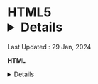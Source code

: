 # HTML5 <details> Tag

Last Updated : 29 Jan, 2024

**HTML <details> Tag** is used for the content/information which is initially hidden but could be displayed if the user wishes to see it. This tag is used to create an interactive widget that the user can **open or close.**

It is used with the [`<summary>`](https://www.geeksforgeeks.org/html-5-summary-tag/) tag, which provides the title or header for the details section. It’s generally used for FAQs, dropdown menus, or to show/hide additional content.

## **Syntax**

```html
<details>
    <summary>  Text content  </summary>
    <div> Content... >
</details>
```

## **Attribute**

[**details open**](https://www.geeksforgeeks.org/html-details-open-attribute/)

The detail tag has an attribute called \***\*open\*\*** which is used to display the hidden information by default.

## **Event**

[**toggle event**](https://www.geeksforgeeks.org/how-to-toggle-an-element-class-in-javascript/)

It’s a feature allowing hiding or showing extra information by interaction with the summary in HTML details

## Supported Attributes

This tag is new in [HTML5](https://www.geeksforgeeks.org/html5-introduction/) and also supports the [Global Attributes](https://www.geeksforgeeks.org/html-global-attributes/) and [Event Attributes](https://www.geeksforgeeks.org/html-event-attributes-complete-reference/) in HTML.

**Example**: Implementation of details tag in HTML.

-   HTML

## HTML

```html
<table border="0" cellpadding="0" cellspacing="0">
    <tbody>
        <tr>
            <td class="code">
                <div class="container">
                    <div class="line number1 index0 alt2">
                        <code class="plain">&lt;!DOCTYPE html&gt;</code>
                    </div>
                    <div class="line number2 index1 alt1">
                        <code class="plain">&lt;</code
                        ><code class="keyword">html</code>
                        <code class="color1">lang</code
                        ><code class="plain">=</code
                        ><code class="string">"en"</code
                        ><code class="plain">&gt;</code>
                    </div>
                    <div class="line number3 index2 alt2">
                        <code class="plain">&lt;</code
                        ><code class="keyword">html</code
                        ><code class="plain">&gt;</code>
                    </div>
                    <div class="line number4 index3 alt1">&nbsp;</div>
                    <div class="line number5 index4 alt2">
                        <code class="plain">&lt;</code
                        ><code class="keyword">body</code
                        ><code class="plain">&gt;</code>
                    </div>
                    <div class="line number6 index5 alt1">
                        <code class="undefined spaces"
                            >&nbsp;&nbsp;&nbsp;&nbsp;</code
                        ><code class="plain">&lt;</code
                        ><code class="keyword">h1</code
                        ><code class="plain">&gt;GeeksforGeeks&lt;/</code
                        ><code class="keyword">h1</code
                        ><code class="plain">&gt;</code>
                    </div>
                    <div class="line number7 index6 alt2">
                        <code class="undefined spaces">&nbsp;&nbsp;</code>&nbsp;
                    </div>
                    <div class="line number8 index7 alt1">
                        <code class="undefined spaces"
                            >&nbsp;&nbsp;&nbsp;&nbsp;</code
                        ><code class="comments"
                            >&lt;!-- details tag starts here --&gt;</code
                        >
                    </div>
                    <div class="line number9 index8 alt2">
                        <code class="undefined spaces"
                            >&nbsp;&nbsp;&nbsp;&nbsp;</code
                        ><code class="plain">&lt;</code
                        ><code class="keyword">details</code
                        ><code class="plain">&gt;</code>
                    </div>
                    <div class="line number10 index9 alt1">
                        <code class="undefined spaces"
                            >&nbsp;&nbsp;&nbsp;&nbsp;&nbsp;&nbsp;&nbsp;&nbsp;</code
                        ><code class="plain">&lt;</code
                        ><code class="keyword">summary</code
                        ><code class="plain">&gt;</code>
                    </div>
                    <div class="line number11 index10 alt2">
                        <code class="undefined spaces"
                            >&nbsp;&nbsp;&nbsp;&nbsp;&nbsp;&nbsp;&nbsp;&nbsp;&nbsp;&nbsp;&nbsp;&nbsp;</code
                        ><code class="plain">GeeksforGeeks</code>
                    </div>
                    <div class="line number12 index11 alt1">
                        <code class="undefined spaces"
                            >&nbsp;&nbsp;&nbsp;&nbsp;&nbsp;&nbsp;&nbsp;&nbsp;</code
                        ><code class="plain">&lt;/</code
                        ><code class="keyword">summary</code
                        ><code class="plain">&gt;</code>
                    </div>
                    <div class="line number13 index12 alt2">
                        <code class="undefined spaces"
                            >&nbsp;&nbsp;&nbsp;&nbsp;&nbsp;&nbsp;&nbsp;&nbsp;</code
                        ><code class="plain">&lt;</code
                        ><code class="keyword">p</code
                        ><code class="plain">&gt;</code>
                    </div>
                    <div class="line number14 index13 alt1">
                        <code class="undefined spaces"
                            >&nbsp;&nbsp;&nbsp;&nbsp;&nbsp;&nbsp;&nbsp;&nbsp;&nbsp;&nbsp;&nbsp;&nbsp;</code
                        ><code class="plain"
                            >A computer science portal for geeks</code
                        >
                    </div>
                    <div class="line number15 index14 alt2">
                        <code class="undefined spaces"
                            >&nbsp;&nbsp;&nbsp;&nbsp;&nbsp;&nbsp;&nbsp;&nbsp;</code
                        ><code class="plain">&lt;/</code
                        ><code class="keyword">p</code
                        ><code class="plain">&gt;</code>
                    </div>
                    <div class="line number16 index15 alt1">
                        <code class="undefined spaces"
                            >&nbsp;&nbsp;&nbsp;&nbsp;&nbsp;&nbsp;&nbsp;&nbsp;</code
                        ><code class="plain">&lt;</code
                        ><code class="keyword">div</code
                        ><code class="plain">&gt;</code>
                    </div>
                    <div class="line number17 index16 alt2">
                        <code class="undefined spaces"
                            >&nbsp;&nbsp;&nbsp;&nbsp;&nbsp;&nbsp;&nbsp;&nbsp;&nbsp;&nbsp;&nbsp;&nbsp;</code
                        ><code class="plain"
                            >It is a computer science portal</code
                        >
                    </div>
                    <div class="line number18 index17 alt1">
                        <code class="undefined spaces"
                            >&nbsp;&nbsp;&nbsp;&nbsp;&nbsp;&nbsp;&nbsp;&nbsp;&nbsp;&nbsp;&nbsp;&nbsp;</code
                        ><code class="plain"
                            >where you can learn programming.</code
                        >
                    </div>
                    <div class="line number19 index18 alt2">
                        <code class="undefined spaces"
                            >&nbsp;&nbsp;&nbsp;&nbsp;&nbsp;&nbsp;&nbsp;&nbsp;</code
                        ><code class="plain">&lt;/</code
                        ><code class="keyword">div</code
                        ><code class="plain">&gt;</code>
                    </div>
                    <div class="line number20 index19 alt1">
                        <code class="undefined spaces"
                            >&nbsp;&nbsp;&nbsp;&nbsp;&nbsp;&nbsp;</code
                        >&nbsp;
                    </div>
                    <div class="line number21 index20 alt2">
                        <code class="undefined spaces"
                            >&nbsp;&nbsp;&nbsp;&nbsp;&nbsp;&nbsp;&nbsp;&nbsp;</code
                        ><code class="comments"
                            >&lt;!-- details tag ends here --&gt;</code
                        >
                    </div>
                    <div class="line number22 index21 alt1">
                        <code class="undefined spaces"
                            >&nbsp;&nbsp;&nbsp;&nbsp;</code
                        ><code class="plain">&lt;/</code
                        ><code class="keyword">details</code
                        ><code class="plain">&gt;</code>
                    </div>
                    <div class="line number23 index22 alt2">
                        <code class="plain">&lt;/</code
                        ><code class="keyword">body</code
                        ><code class="plain">&gt;</code>
                    </div>
                    <div class="line number24 index23 alt1">&nbsp;</div>
                    <div class="line number25 index24 alt2">
                        <code class="plain">&lt;/</code
                        ><code class="keyword">html</code
                        ><code class="plain">&gt;</code>
                    </div>
                </div>
            </td>
        </tr>
    </tbody>
</table>
```

**Output**:

![Create a Perfect Portfolio as a Content Writer | GeeksforGeeks](https://content1.avplayer.com/63f61879c01d725811007616/videos/66051d72ff657b2394068bc6/4450c3fd-3680-445a-bea4-339f2bc1e1e0.webp)

![wsd](https://media.geeksforgeeks.org/wp-content/uploads/20231229085412/wsd.gif)

**Example 2**: Use of the open attribute with the details tag.

-   HTML

## HTML

```html
<table border="0" cellpadding="0" cellspacing="0">
    <tbody>
        <tr>
            <td class="code">
                <div class="container">
                    <div class="line number1 index0 alt2">
                        <code class="plain">&lt;!DOCTYPE html&gt;</code>
                    </div>
                    <div class="line number2 index1 alt1">
                        <code class="plain">&lt;</code
                        ><code class="keyword">html</code>
                        <code class="color1">lang</code
                        ><code class="plain">=</code
                        ><code class="string">"en"</code
                        ><code class="plain">&gt;</code>
                    </div>
                    <div class="line number3 index2 alt2">&nbsp;</div>
                    <div class="line number4 index3 alt1">
                        <code class="plain">&lt;</code
                        ><code class="keyword">head</code
                        ><code class="plain">&gt;</code>
                    </div>
                    <div class="line number5 index4 alt2">
                        <code class="undefined spaces"
                            >&nbsp;&nbsp;&nbsp;&nbsp;</code
                        ><code class="plain">&lt;</code
                        ><code class="keyword">title</code
                        ><code class="plain">&gt;HTML5 details Tag&lt;/</code
                        ><code class="keyword">title</code
                        ><code class="plain">&gt;</code>
                    </div>
                    <div class="line number6 index5 alt1">
                        <code class="plain">&lt;/</code
                        ><code class="keyword">head</code
                        ><code class="plain">&gt;</code>
                    </div>
                    <div class="line number7 index6 alt2">&nbsp;</div>
                    <div class="line number8 index7 alt1">
                        <code class="plain">&lt;</code
                        ><code class="keyword">body</code
                        ><code class="plain">&gt;</code>
                    </div>
                    <div class="line number9 index8 alt2">
                        <code class="undefined spaces"
                            >&nbsp;&nbsp;&nbsp;&nbsp;</code
                        ><code class="plain">&lt;</code
                        ><code class="keyword">h1</code
                        ><code class="plain">&gt;GeeksforGeeks&lt;/</code
                        ><code class="keyword">h1</code
                        ><code class="plain">&gt;</code>
                    </div>
                    <div class="line number10 index9 alt1">&nbsp;</div>
                    <div class="line number11 index10 alt2">
                        <code class="undefined spaces"
                            >&nbsp;&nbsp;&nbsp;&nbsp;</code
                        ><code class="comments"
                            >&lt;!-- details open tag starts here --&gt;</code
                        >
                    </div>
                    <div class="line number12 index11 alt1">
                        <code class="undefined spaces"
                            >&nbsp;&nbsp;&nbsp;&nbsp;</code
                        ><code class="plain">&lt;</code
                        ><code class="keyword">details</code>
                        <code class="plain">open&gt;</code>
                    </div>
                    <div class="line number13 index12 alt2">
                        <code class="undefined spaces"
                            >&nbsp;&nbsp;&nbsp;&nbsp;&nbsp;&nbsp;&nbsp;&nbsp;</code
                        ><code class="plain">&lt;</code
                        ><code class="keyword">summary</code
                        ><code class="plain">&gt;GeeksforGeeks&lt;/</code
                        ><code class="keyword">summary</code
                        ><code class="plain">&gt;</code>
                    </div>
                    <div class="line number14 index13 alt1">
                        <code class="undefined spaces"
                            >&nbsp;&nbsp;&nbsp;&nbsp;&nbsp;&nbsp;&nbsp;&nbsp;</code
                        ><code class="plain">&lt;</code
                        ><code class="keyword">p</code
                        ><code class="plain"
                            >&gt;A computer science portal for geeks&lt;/</code
                        ><code class="keyword">p</code
                        ><code class="plain">&gt;</code>
                    </div>
                    <div class="line number15 index14 alt2">
                        <code class="undefined spaces"
                            >&nbsp;&nbsp;&nbsp;&nbsp;&nbsp;&nbsp;&nbsp;&nbsp;</code
                        ><code class="plain">&lt;</code
                        ><code class="keyword">div</code
                        ><code class="plain">&gt;</code>
                    </div>
                    <div class="line number16 index15 alt1">
                        <code class="undefined spaces"
                            >&nbsp;&nbsp;&nbsp;&nbsp;&nbsp;&nbsp;&nbsp;&nbsp;&nbsp;&nbsp;&nbsp;&nbsp;</code
                        ><code class="plain"
                            >It is a computer science portal</code
                        >
                    </div>
                    <div class="line number17 index16 alt2">
                        <code class="undefined spaces"
                            >&nbsp;&nbsp;&nbsp;&nbsp;&nbsp;&nbsp;&nbsp;&nbsp;&nbsp;&nbsp;&nbsp;&nbsp;</code
                        ><code class="plain"
                            >where you can learn programming.</code
                        >
                    </div>
                    <div class="line number18 index17 alt1">
                        <code class="undefined spaces"
                            >&nbsp;&nbsp;&nbsp;&nbsp;&nbsp;&nbsp;&nbsp;&nbsp;</code
                        ><code class="plain">&lt;/</code
                        ><code class="keyword">div</code
                        ><code class="plain">&gt;</code>
                    </div>
                    <div class="line number19 index18 alt2">&nbsp;</div>
                    <div class="line number20 index19 alt1">
                        <code class="undefined spaces"
                            >&nbsp;&nbsp;&nbsp;&nbsp;&nbsp;&nbsp;&nbsp;&nbsp;</code
                        ><code class="comments"
                            >&lt;!-- details open tag ends here --&gt;</code
                        >
                    </div>
                    <div class="line number21 index20 alt2">
                        <code class="undefined spaces"
                            >&nbsp;&nbsp;&nbsp;&nbsp;</code
                        ><code class="plain">&lt;/</code
                        ><code class="keyword">details</code
                        ><code class="plain">&gt;</code>
                    </div>
                    <div class="line number22 index21 alt1">
                        <code class="plain">&lt;/</code
                        ><code class="keyword">body</code
                        ><code class="plain">&gt;</code>
                    </div>
                    <div class="line number23 index22 alt2">&nbsp;</div>
                    <div class="line number24 index23 alt1">
                        <code class="plain">&lt;/</code
                        ><code class="keyword">html</code
                        ><code class="plain">&gt;</code>
                    </div>
                </div>
            </td>
        </tr>
    </tbody>
</table>
```

**Output**:

![wsd](https://media.geeksforgeeks.org/wp-content/uploads/20231229090927/wsd.gif)

## **Supported Browsers**

-   Google Chrome 12
-   Edge 79
-   Firefox 49
-   Opera 15
-   Safari 6

“This course was packed with amazing and well-organized content! The project-based approach of this course made it even better to understand concepts faster. Also the instructor in the live classes is really good and knowledgeable.”- **Tejas | Deutsche Bank**

With our revamped [Full Stack Development Program](https://www.geeksforgeeks.org/courses/full-stack-node?utm_source=geeksforgeeks&utm_medium=article_bottom_text_fullstacktags&utm_campaign=courses): **master Node.js and React that enables you to create dynamic web applications**.

So get ready for salary hike only with our [Full Stack Development Course](https://www.geeksforgeeks.org/courses/full-stack-node?utm_source=geeksforgeeks&utm_medium=article_bottom_text_fullstacktags&utm_campaign=courses).

[R](https://auth.geeksforgeeks.org/user/RahulRanjan4/articles?utm_source=geeksforgeeks&utm_medium=article_author&utm_campaign=auth_user)

[RahulRanjan4](https://auth.geeksforgeeks.org/user/RahulRanjan4/articles?utm_source=geeksforgeeks&utm_medium=article_author&utm_campaign=auth_user)

[Previous Article](https://www.geeksforgeeks.org/html-del-tag/?ref=previous_article)

[HTML <del> Tag](https://www.geeksforgeeks.org/html-del-tag/?ref=previous_article)

[Next Article](https://www.geeksforgeeks.org/html5-dialog-tag/?ref=next_article)

[HTML5 <dialog> Tag](https://www.geeksforgeeks.org/html5-dialog-tag/?ref=next_article)

### Please Login to comment...

### Similar Reads
